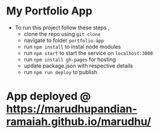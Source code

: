 # My Portfolio App

- To run this project follow these steps ,
  - clone the repo using `git clone`
  - navigate to folder `portfolio-app`
  - run `npm install` to instal node modules
  - run `npm start` to start the service on `localhost:3000`
  - run `npm install gh-pages` for hosting
  - update package.json with respective details
  - run `npm run deploy` to publish

# App deployed @ https://marudhupandian-ramaiah.github.io/marudhu/
